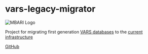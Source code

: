 # vars-legacy-migrator

![MBARI Logo](images/logo-mbari-3b.png)

Project for migrating first generation [VARS databases](https://github.com/hohonuuli/vars) to the [current infrastructure](https://github.com/mbari-org/m3-quickstart)

[GitHub](https://github.com/mbari-org/vars-legacy-migrator)
